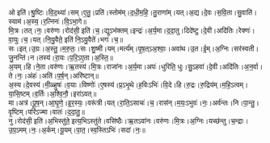 

  
ओ इति॑।श्रु॒ष्टिः।वि॒द॒थ्या॑।सम्।ए॒तु॒।प्रति॑।स्तोम॑म्।द॒धी॒म॒हि॒।तु॒राणा॑म्।यत्।अ॒द्य।दे॒वः।स॒वि॒ता।सु॒वाति॑।स्याम॑।अ॒स्य॒।र॒त्निनः॑।वि॒ऽभा॒गे॥  
मि॒त्रः।तत्।नः॒।वरु॑णः।रोद॑सी॒ इति॑।च॒।द्युऽभ॑क्तम्।इन्द्रः॑।अ॒र्य॒मा।द॒दा॒तु।दिदे॑ष्टु।दे॒वी।अदि॑तिः।रेक्णः॑।वा॒युः।च॒।यत्।नि॒यु॒वैते॒ इति॑ नि॒ऽयु॒वैते॑।भगः॑।च॒॥  
सः।इत्।उ॒ग्रः।अ॒स्तु॒।म॒रु॒तः॒।सः।शु॒ष्मी।यम्।मर्त्य॑म्।पृ॒ष॒त्ऽअ॒श्वाः॒।अवा॑थ।उ॒त।ई॒म्।अ॒ग्निः।सर॑स्वती।जु॒नन्ति॑।न।तस्य॑।रा॒यः।प॒रि॒ऽए॒ता।अ॒स्ति॒॥  
अ॒यम्।हि।ने॒ता।वरु॑णः।ऋ॒तस्य॑।मि॒त्रः।राजा॑नः।अ॒र्य॒मा।अपः॑।धुरिति॒ धुः।सु॒ऽहवा॑।दे॒वी।अदि॑तिः।अ॒न॒र्वा।ते।नः॒।अंहः॑।अति॑।प॒र्ष॒न्।अरि॑ष्टान्॥  
अ॒स्य।दे॒वस्य॑।मी॒ळ्हुषः॑।व॒याः।विष्णोः॑।ए॒षस्य॑।प्र॒ऽभृ॒थे।ह॒विःऽभिः॑।वि॒दे।हि।रु॒द्रः।रु॒द्रिय॑म्।म॒हि॒ऽत्वम्।या॒सि॒ष्टम्।व॒र्तिः।अ॒श्वि॒नौ॒।इरा॑ऽवत्॥  
मा।अत्र॑।पू॒ष॒न्।आ॒घृ॒णे॒।इ॒र॒स्यः॒।वरू॑त्री।यत्।रा॒ति॒ऽसाचः॑।च॒।रास॑न्।म॒यः॒ऽभुवः॑।नः॒।अर्व॑न्तः।नि।पा॒न्तु॒।वृ॒ष्टिम्।परि॑ऽज्मा।वातः॑।द॒दा॒तु॒॥  
नु।रोद॑सी॒ इति॑।अ॒भिस्तु॑ते॒ इत्य॒भिऽस्तु॑ते।वसि॑ष्ठैः।ऋ॒तऽवा॑नः।वरु॑णः।मि॒त्रः।अ॒ग्निः।यच्छ॑न्तु।च॒न्द्राः।उ॒प॒ऽमम्।नः॒।अ॒र्कम्।यू॒यम्।पा॒त॒।स्व॒स्तिऽभिः॑।सदा॑।नः॒॥  
